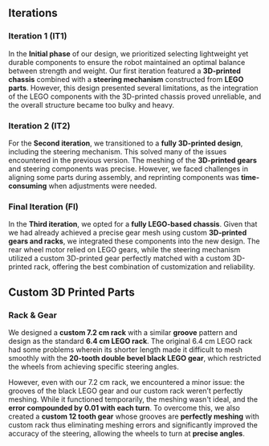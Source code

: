 ## Iterations
### Iteration 1 (IT1)
In the **Initial phase** of our design, we prioritized selecting lightweight yet durable components to ensure the robot maintained an optimal balance between strength and weight. Our first iteration featured a **3D-printed chassis** combined with a **steering mechanism** constructed from **LEGO parts**. However, this design presented several limitations, as the integration of the LEGO components with the 3D-printed chassis proved unreliable, and the overall structure became too bulky and heavy.
### Iteration 2 (IT2)
For the **Second iteration**, we transitioned to a **fully 3D-printed design**, including the steering mechanism. This solved many of the issues encountered in the previous version. The meshing of the **3D-printed gears** and steering components was precise. However, we faced challenges in aligning some parts during assembly, and reprinting components was **time-consuming** when adjustments were needed.
### Final Iteration (FI)
In the **Third iteration**, we opted for a **fully LEGO-based chassis**. Given that we had already achieved a precise gear mesh using custom **3D-printed gears and racks**, we integrated these components into the new design. The rear wheel motor relied on LEGO gears, while the steering mechanism utilized a custom 3D-printed gear perfectly matched with a custom 3D-printed rack, offering the best combination of customization and reliability.
## Custom 3D Printed Parts

### Rack & Gear
We designed a **custom 7.2 cm rack** with a similar **groove** pattern and design as the standard **6.4 cm LEGO rack**. The original 6.4 cm LEGO rack had some problems wherein its shorter length made it difficult to mesh smoothly with the **20-tooth double bevel black LEGO gear**, which restricted the wheels from achieving specific steering angles.

However, even with our 7.2 cm rack, we encountered a minor issue: the grooves of the black LEGO gear and our custom rack weren’t perfectly meshing. While it functioned temporarily, the meshing wasn't ideal, and the **error compounded by 0.01 with each turn**. To overcome this, we also created a **custom 12 tooth gear** whose grooves are **perfectly meshing** with custom rack thus eliminating meshing errors and significantly improved the accuracy of the steering, allowing the wheels to turn at **precise angles**.

